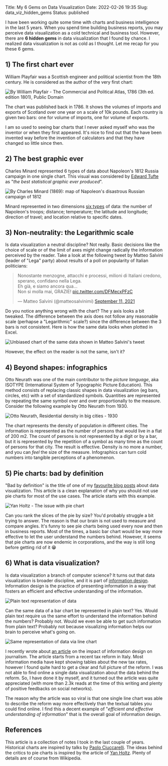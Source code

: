 Title: My 6 Gems on Data Visualization
Date: 2022-02-26 19:35
Slug: data_viz_hidden_gems
Status: published

I have been working quite some time with charts and business intelligence in the last 5 years. When you spend time building business reports, you may perceive data visualization as a cold technical and business tool. However, there are **6 hidden gems** in data visualization that I found by chance. I realized data visualization is not as cold as I thought. Let me recap for you these 6 gems.

## 1) The first chart ever

William Playfair was a Scottish engineer and political scientist from the 18th century. He is considered as the author of the very first chart:

![By William Playfair - The Commercial and Political Atlas, 1786 (3th ed. edition 1801), Public Domain]({static}/images/datavizhiddengems/playfair_first_chart_800.jpg)

The chart was published back in 1786. It shows the volumes of imports and exports of Scotland over one year on a scale of 10k pounds. Each country is given two bars: one for volume of imports, one for volume of exports.

I am so used to seeing bar charts that I never asked myself who was the inventor or when they first appeared. It's nice to find out that the have been invented way before the invention of calculators and that they have changed so little since then.

## 2) The best graphic ever

Charles Minard represented 6 types of data about Napoleon's 1812 Russia campaign in one single chart. This visual was considered by [Edward Tufte](https://www.nationalgeographic.com/culture/article/charles-minard-cartography-infographics-history) as "_the best statistical graphic ever produced_".

![By Charles Minard (1869): map of Napoleon's disastrous Russian campaign of 1812]({static}/images/datavizhiddengems/minardnapoleon_800.png)

Minard represented in two dimensions [six types](https://ageofrevolution.org/200-object/flow-map-of-napoleons-invasion-of-russia/) of data: the number of Napoleon's troops; distance; temperature; the latitude and longitude; direction of travel; and location relative to specific dates.

## 3) Non-neutrality: the Legarithmic scale

Is data visualization a neutral discipline? Not really. Basic decisions like the choice of scale or of the limit of axes might change radically the information perceived by the reader. Take a look at the following tweet by Matteo Salvini (leader of "Lega" party) about results of a poll on popularity of Italian politicians:

<blockquote class="twitter-tweet"><p lang="it" dir="ltr">Nonostante menzogne, attacchi e processi, milioni di Italiani credono, sperano, confidano nella Lega. <br>Eh già, e siamo ancora qua…<br>Non si molla mai, GRAZIE! <a href="https://t.co/DFMecxPFzC">pic.twitter.com/DFMecxPFzC</a></p>&mdash; Matteo Salvini (@matteosalvinimi) <a href="https://twitter.com/matteosalvinimi/status/1436662148709629952?ref_src=twsrc%5Etfw">September 11, 2021</a></blockquote> <script async src="https://platform.twitter.com/widgets.js" charset="utf-8"></script>

Do you notice anything wrong with the chart? The y axis looks a bit tweaked. The difference between the axis does not follow any reasonable scale (perhapse a "Legarithmic" scale?) since the difference between the 3 bars is not consistent. Here is how the same data looks when plotted in Excel.

![Unbiased chart of the same data shown in Matteo Salvini's tweet]({static}/images/datavizhiddengems/realchartfromtweet_800.png)

However, the effect on the reader is not the same, isn't it?

## 4) Beyond shapes: infographics

Otto Neurath was one of the main contributor to the _picture language_, aka ISOTYPE (International System of Typographic Picture Education). This method consists of replacing classic shapes in data visualization (eg bars, circles, etc) with a set of standardized symbols. Quantities are represented by repeating the same symbol over and over proportionally to the measure. Consider the following example by Otto Neurath from 1930.

![Otto Neurath, Residential density in big cities - 1930]({static}/images/datavizhiddengems/isotypeexample_800.png)

The chart represents the density of population in different cities. The information is represented as the number of persons that would live in a flat of 200 m2. The count of persons is not represented by a digit or by a bar, but it is represented by the repetition of a symbol as many time as the count of persons for that city. The result is effective. Density is no more a number, and you can _feel_ the size of the measure. Infographics can turn cold numbers into tangible perceptions of a phenomenon.

## 5) Pie charts: bad by definition

"Bad by definition" is the title of one of my [favourite blog posts](https://www.data-to-viz.com/caveat/pie.html) about data visualization. This article is a clean explanation of why you should not use pie charts for most of the use cases. The article starts with this example.

![Yan Holtz - The issue with pie chart]({static}/images/datavizhiddengems/piechart_400.png)

Can you rank the slices of the pie by size? You'd probably struggle a bit trying to answer. The reason is that our brain is not used to measure and compare angles. It's funny to see pie charts being used every now and then in business reports. Most of the times, a basic bar chart would be way more effective to let the user understand the numbers behind. However, it seems that pie charts are now endemic in corporations, and the way is still long before getting rid of it 😁


## 6) What is data visualization?

Is data visualization a branch of computer science? It turns out that data visualization is broader discipline, and it is part of [information design](https://visme.co/blog/information-design/). Information design is the practice of presenting information in a way that fosters an efficient and effective understanding of the information.

![Plain text representation of data]({static}/images/datavizhiddengems/irpef_table_800.png)

Can the same data of a bar chart be represented in plain text? Yes.
Would plain text require us the same effort to understand the information behind the numbers? Probably not.
Would we even be able to get such information from plain text? Probably not because visualizing information helps our brain to perceive what's going on.

![Same representation of data via line chart]({static}/images/datavizhiddengems/irpef_chart.png)

I recently wrote about [an article](https://medium.com/@marcosantoni_39266/riforma-irpef-i-grafici-che-avrei-voluto-vedere-7a69f7577bc3) on the impact of information design on journalism. The article starts from a recent tax reform in Italy. Most information media have kept showing tables about the new tax rates, however I found quite hard to get a clear and full picture of the reform. I was not able to find online a single data visualization about the data behind the reform. So, I have done it by myself, and it turned out the article was quite appreciated (with more than 2.3k reads at the time of this writing and plenty of positive feedbacks on social networks).

The reason why the article was so viral is that one single line chart was able to describe the reform way more effectively than the textual tables you could find online. I find this a decent example of "_efficient and effective understanding of information_" that is the overall goal of information design.

## References

This article is a collection of notes I took in the last couple of years. Historical charts are inspired by talks by [Paolo Ciuccarelli](https://twitter.com/pciuccarelli). The ideas behind the critics to pie charts is inspired by the article of [Yan Holtz](https://www.data-to-viz.com/caveat/pie.html). Plenty of details are of course from Wikipedia.

